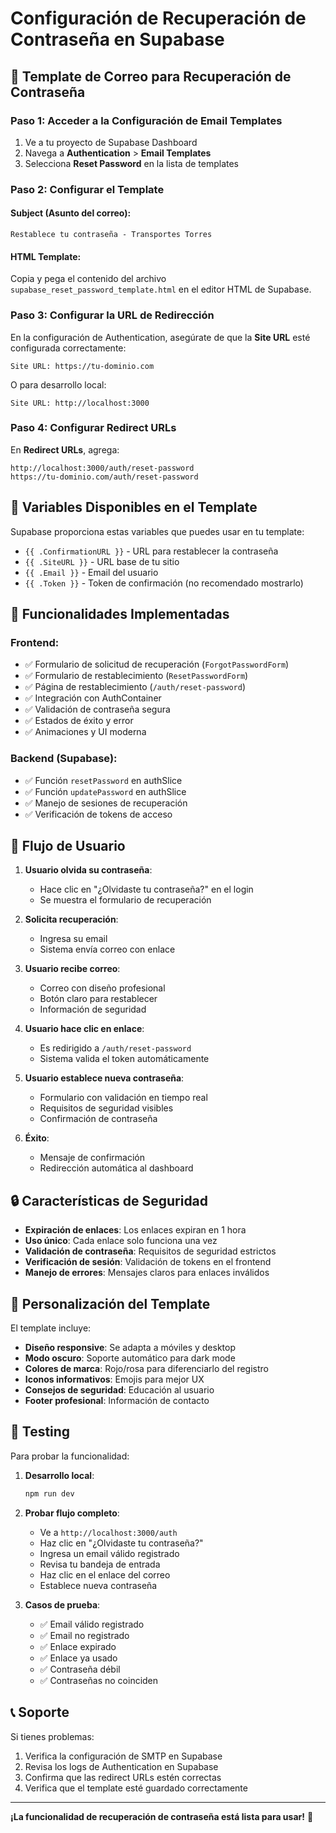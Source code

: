 # Configuración de Recuperación de Contraseña en Supabase

## 📧 Template de Correo para Recuperación de Contraseña

### Paso 1: Acceder a la Configuración de Email Templates

1. Ve a tu proyecto de Supabase Dashboard
2. Navega a **Authentication** > **Email Templates**
3. Selecciona **Reset Password** en la lista de templates

### Paso 2: Configurar el Template

#### Subject (Asunto del correo):
```
Restablece tu contraseña - Transportes Torres
```

#### HTML Template:
Copia y pega el contenido del archivo `supabase_reset_password_template.html` en el editor HTML de Supabase.

### Paso 3: Configurar la URL de Redirección

En la configuración de Authentication, asegúrate de que la **Site URL** esté configurada correctamente:

```
Site URL: https://tu-dominio.com
```

O para desarrollo local:
```
Site URL: http://localhost:3000
```

### Paso 4: Configurar Redirect URLs

En **Redirect URLs**, agrega:
```
http://localhost:3000/auth/reset-password
https://tu-dominio.com/auth/reset-password
```

## 🔧 Variables Disponibles en el Template

Supabase proporciona estas variables que puedes usar en tu template:

- `{{ .ConfirmationURL }}` - URL para restablecer la contraseña
- `{{ .SiteURL }}` - URL base de tu sitio
- `{{ .Email }}` - Email del usuario
- `{{ .Token }}` - Token de confirmación (no recomendado mostrarlo)

## 🚀 Funcionalidades Implementadas

### Frontend:
- ✅ Formulario de solicitud de recuperación (`ForgotPasswordForm`)
- ✅ Formulario de restablecimiento (`ResetPasswordForm`)
- ✅ Página de restablecimiento (`/auth/reset-password`)
- ✅ Integración con AuthContainer
- ✅ Validación de contraseña segura
- ✅ Estados de éxito y error
- ✅ Animaciones y UI moderna

### Backend (Supabase):
- ✅ Función `resetPassword` en authSlice
- ✅ Función `updatePassword` en authSlice
- ✅ Manejo de sesiones de recuperación
- ✅ Verificación de tokens de acceso

## 📱 Flujo de Usuario

1. **Usuario olvida su contraseña**:
   - Hace clic en "¿Olvidaste tu contraseña?" en el login
   - Se muestra el formulario de recuperación

2. **Solicita recuperación**:
   - Ingresa su email
   - Sistema envía correo con enlace

3. **Usuario recibe correo**:
   - Correo con diseño profesional
   - Botón claro para restablecer
   - Información de seguridad

4. **Usuario hace clic en enlace**:
   - Es redirigido a `/auth/reset-password`
   - Sistema valida el token automáticamente

5. **Usuario establece nueva contraseña**:
   - Formulario con validación en tiempo real
   - Requisitos de seguridad visibles
   - Confirmación de contraseña

6. **Éxito**:
   - Mensaje de confirmación
   - Redirección automática al dashboard

## 🔒 Características de Seguridad

- **Expiración de enlaces**: Los enlaces expiran en 1 hora
- **Uso único**: Cada enlace solo funciona una vez
- **Validación de contraseña**: Requisitos de seguridad estrictos
- **Verificación de sesión**: Validación de tokens en el frontend
- **Manejo de errores**: Mensajes claros para enlaces inválidos

## 🎨 Personalización del Template

El template incluye:
- **Diseño responsive**: Se adapta a móviles y desktop
- **Modo oscuro**: Soporte automático para dark mode
- **Colores de marca**: Rojo/rosa para diferenciarlo del registro
- **Iconos informativos**: Emojis para mejor UX
- **Consejos de seguridad**: Educación al usuario
- **Footer profesional**: Información de contacto

## 🧪 Testing

Para probar la funcionalidad:

1. **Desarrollo local**:
   ```bash
   npm run dev
   ```

2. **Probar flujo completo**:
   - Ve a `http://localhost:3000/auth`
   - Haz clic en "¿Olvidaste tu contraseña?"
   - Ingresa un email válido registrado
   - Revisa tu bandeja de entrada
   - Haz clic en el enlace del correo
   - Establece nueva contraseña

3. **Casos de prueba**:
   - ✅ Email válido registrado
   - ✅ Email no registrado
   - ✅ Enlace expirado
   - ✅ Enlace ya usado
   - ✅ Contraseña débil
   - ✅ Contraseñas no coinciden

## 📞 Soporte

Si tienes problemas:
1. Verifica la configuración de SMTP en Supabase
2. Revisa los logs de Authentication en Supabase
3. Confirma que las redirect URLs estén correctas
4. Verifica que el template esté guardado correctamente

---

**¡La funcionalidad de recuperación de contraseña está lista para usar!** 🎉 
